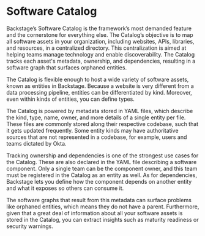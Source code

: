 # Software Catalog #

Backstage’s Software Catalog is the framework’s most demanded feature and the cornerstone for everything else. The Catalog’s objective is to map all software assets in your organization, including websites, APIs, libraries, and resources, in a centralized directory. This centralization is aimed at helping teams manage technology and enable discoverability. The Catalog tracks each asset's metadata, ownership, and dependencies, resulting in a software graph that surfaces orphaned entities.

The Catalog is flexible enough to host a wide variety of software assets, known as entities in Backstage. Because a website is very different from a data processing pipeline, entities can be differentiated by kind. Moreover, even within kinds of entities, you can define types. 

The Catalog is powered by metadata stored in YAML files, which describe the kind, type, name, owner, and more details of a single entity per file. These files are commonly stored along their respective codebase, such that it gets updated frequently. Some entity kinds may have authoritative sources that are not represented in a codebase, for example, users and teams dictated by Okta. 

Tracking ownership and dependencies is one of the strongest use cases for the Catalog. These are also declared in the YAML file describing a software component. Only a single team can be the component owner, and this team must be registered in the Catalog as an entity as well. As for dependencies, Backstage lets you define how the component depends on another entity and what it exposes so others can consume it. 

The software graphs that result from this metadata can surface problems like orphaned entities, which means they do not have a parent. Furthermore, given that a great deal of information about all your software assets is stored in the Catalog, you can extract insights such as maturity readiness or security warnings.